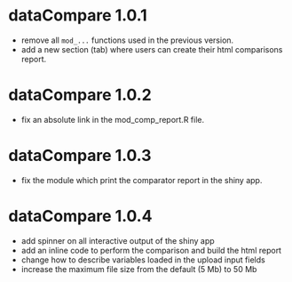 # dataCompare 1.0.1

* remove all `mod_...` functions used in the previous version.  
* add a new section (tab) where users can create their html comparisons report.  


# dataCompare 1.0.2

* fix an absolute link in the mod_comp_report.R file.  


# dataCompare 1.0.3

* fix the module which print the comparator report in the shiny app.  

# dataCompare 1.0.4

* add spinner on all interactive output of the shiny app  
* add an inline code to perform the comparison and build the html report  
* change how to describe variables loaded in the upload input fields  
* increase the maximum file size from the default (5 Mb) to 50 Mb  